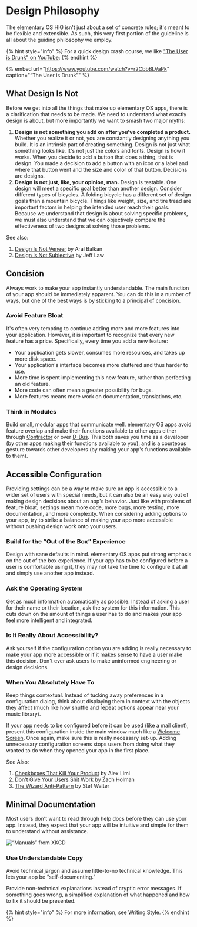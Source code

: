 # Design Philosophy

The elementary OS HIG isn't just about a set of concrete rules; it's meant to be flexible and extensible. As such, this very first portion of the guideline is all about the guiding philosophy we employ. 

{% hint style="info" %}
For a quick design crash course, we like ["The User is Drunk" on YouTube](https://www.youtube.com/watch?v=r2CbbBLVaPk):
{% endhint %}

{% embed url="https://www.youtube.com/watch?v=r2CbbBLVaPk" caption="“The User is Drunk”" %}

## What Design Is Not <a id="what-design-is-not"></a>

Before we get into all the things that make up elementary OS apps, there is a clarification that needs to be made. We need to understand what exactly design is about, but more importantly we want to smash two major myths:

1. **Design is not something you add on after you've completed a product.** Whether you realize it or not, you are constantly designing anything you build. It is an intrinsic part of creating something. Design is not just what something looks like. It's not just the colors and fonts. Design is how it works. When you decide to add a button that does a thing, that is design. You made a decision to add a button with an icon or a label and where that button went and the size and color of that button. Decisions are designs.
2. **Design is not just, like, your opinion, man.** Design is testable. One design will meet a specific goal better than another design. Consider different types of bicycles. A folding bicycle has a different set of design goals than a mountain bicycle. Things like weight, size, and tire tread are important factors in helping the intended user reach their goals. Because we understand that design is about solving specific problems, we must also understand that we can objectively compare the effectiveness of two designs at solving those problems.

See also:

1. [Design Is Not Veneer](https://ar.al/notes/design-is-not-veneer/) by Aral Balkan
2. [Design is Not Subjective](https://web.archive.org/web/20181208131017/http://www.jefflaw.ca/design-is-not-subjective/) by Jeff Law

## Concision <a id="concision"></a>

Always work to make your app instantly understandable. The main function of your app should be immediately apparent. You can do this in a number of ways, but one of the best ways is by sticking to a principal of concision.

### Avoid Feature Bloat <a id="avoid-feature-bloat"></a>

It's often very tempting to continue adding more and more features into your application. However, it is important to recognize that every new feature has a price. Specifically, every time you add a new feature:

* Your application gets slower, consumes more resources, and takes up more disk space.
* Your application's interface becomes more cluttered and thus harder to use.
* More time is spent implementing this new feature, rather than perfecting an old feature.
* More code can often mean a greater possibility for bugs.
* More features means more work on documentation, translations, etc.

### Think in Modules <a id="think-in-modules"></a>

Build small, modular apps that communicate well. elementary OS apps avoid feature overlap and make their functions available to other apps either through [Contractor](desktop-integration.md#contractor) or over [D-Bus](https://www.freedesktop.org/wiki/Software/dbus/). This both saves you time as a developer \(by other apps making their functions available to you\), and is a courteous gesture towards other developers \(by making your app's functions available to them\).

## Accessible Configuration <a id="accessible-configuration"></a>

Providing settings can be a way to make sure an app is accessible to a wider set of users with special needs, but it can also be an easy way out of making design decisions about an app's behavior. Just like with problems of feature bloat, settings mean more code, more bugs, more testing, more documentation, and more complexity. When considering adding options to your app, try to strike a balance of making your app more accessible without pushing design work onto your users.

### Build for the “Out of the Box” Experience <a id="build-for-the-out-of-the-box-experience"></a>

Design with sane defaults in mind. elementary OS apps put strong emphasis on the out of the box experience. If your app has to be configured before a user is comfortable using it, they may not take the time to configure it at all and simply use another app instead.

### Ask the Operating System <a id="ask-the-operating-system"></a>

Get as much information automatically as possible. Instead of asking a user for their name or their location, ask the system for this information. This cuts down on the amount of things a user has to do and makes your app feel more intelligent and integrated.

### Is It Really About Accessibility? <a id="is-it-really-about-a11y"></a>

Ask yourself if the configuration option you are adding is really necessary to make your app more accessible or if it makes sense to have a user make this decision. Don't ever ask users to make uninformed engineering or design decisions.

### When You Absolutely Have To <a id="when-you-absolutely-have-to"></a>

Keep things contextual. Instead of tucking away preferences in a configuration dialog, think about displaying them in context with the objects they affect \(much like how shuffle and repeat options appear near your music library\).

If your app needs to be configured before it can be used \(like a mail client\), present this configuration inside the main window much like a [Welcome Screen](design-philosophy.md#welcome-screen). Once again, make sure this is really necessary set-up. Adding unnecessary configuration screens stops users from doing what they wanted to do when they opened your app in the first place.

See Also:

1. [Checkboxes That Kill Your Product](https://limi.net/checkboxes) by Alex Limi
2. [Don't Give Your Users Shit Work](https://zachholman.com/posts/shit-work/) by Zach Holman
3. [The Wizard Anti-Pattern](http://stef.thewalter.net/installer-anti-pattern.html) by Stef Walter

## Minimal Documentation <a id="minimal-documentation"></a>

Most users don't want to read through help docs before they can use your app. Instead, they expect that your app will be intuitive and simple for them to understand without assistance.

![&#x201C;Manuals&#x201D; from XKCD](https://imgs.xkcd.com/comics/manuals.png)

### Use Understandable Copy <a id="use-understandable-copy"></a>

Avoid technical jargon and assume little-to-no technical knowledge. This lets your app be “self-documenting.”

Provide non-technical explanations instead of cryptic error messages. If something goes wrong, a simplified explanation of what happened and how to fix it should be presented.

{% hint style="info" %}
For more information, see [Writing Style](../text.md#writing-style).
{% endhint %}



